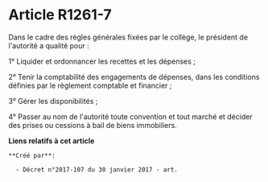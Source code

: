 # Article R1261-7

Dans le cadre des règles générales fixées par le collège, le président de l'autorité a qualité pour :

1° Liquider et ordonnancer les recettes et les dépenses ;

2° Tenir la comptabilité des engagements de dépenses, dans les conditions définies par le règlement comptable et financier ;

3° Gérer les disponibilités ;

4° Passer au nom de l'autorité toute convention et tout marché et décider des prises ou cessions à bail de biens immobiliers.

**Liens relatifs à cet article**

	**Créé par**:

	  - Décret n°2017-107 du 30 janvier 2017 - art.
